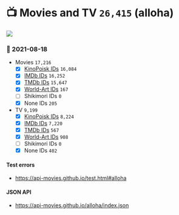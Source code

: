 # :tv: Movies and TV `26,415` (alloha)

<a href="https://API-Movies.github.io"><img src="https://API-Movies.github.io/banner.png?cache"></a>

### :date: 2021-08-18
- Movies `17,216`
  - [x] <a href="https://API-Movies.github.io/alloha/movie_kinopoisk_ids.json">KinoPoisk IDs</a> `16,084`
  - [x] <a href="https://API-Movies.github.io/alloha/movie_imdb_ids.json">IMDb IDs</a> `16,252`
  - [x] <a href="https://API-Movies.github.io/alloha/movie_tmdb_ids.json">TMDb IDs</a> `15,647`
  - [x] <a href="https://API-Movies.github.io/alloha/movie_world_art_ids.json">World-Art IDs</a> `167`
  - [ ] Shikimori IDs `0`
  - [x] None IDs `205`
- TV `9,199`
  - [x] <a href="https://API-Movies.github.io/alloha/tv_kinopoisk_ids.json">KinoPoisk IDs</a> `8,224`
  - [x] <a href="https://API-Movies.github.io/alloha/tv_imdb_ids.json">IMDb IDs</a> `7,220`
  - [x] <a href="https://API-Movies.github.io/alloha/tv_tmdb_ids.json">TMDb IDs</a> `567`
  - [x] <a href="https://API-Movies.github.io/alloha/tv_world_art_ids.json">World-Art IDs</a> `908`
  - [ ] Shikimori IDs `0`
  - [x] None IDs `402`
#### Test errors
- <a href='https://api-movies.github.io/test.html#alloha'>https://api-movies.github.io/test.html#alloha</a>
#### JSON API
- <a href='https://api-movies.github.io/alloha/index.json'>https://api-movies.github.io/alloha/index.json</a>

